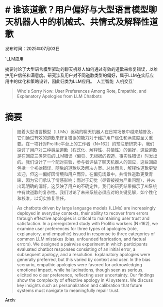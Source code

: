 # # **谁该道歉？用户偏好与大型语言模型聊天机器人中的机械式、共情式及解释性道歉**

发布时间：2025年07月03日

`LLM应用

摘要讨论了大型语言模型驱动的聊天机器人如何通过有效的道歉来修复错误，以维护用户信任和满意度。研究涉及用户对不同道歉类型的偏好，属于LLM在实际应用中的优化和策略设计，因此归类为LLM应用。` `人工智能` `人机交互`

> Who's Sorry Now: User Preferences Among Rote, Empathic, and Explanatory Apologies from LLM Chatbots

# 摘要

> 随着大型语言模型（LLMs）驱动的聊天机器人在日常场景中越来越普及，它们通过有效的道歉来修复错误的能力对于维护用户信任和满意度至关重要。在一项针对Prolific平台上的工作者（N=162）的预注册研究中，我们探讨了用户对三种类型道歉（程式化、解释性、共情性）的偏好，这些道歉是在回应三类常见的LLM错误（偏见、无根据的捏造、事实性错误）时发出的。我们设计了一个配对实验，参与者评估了聊天机器人的回应，这些回应包括一个初始错误、随后的道歉以及解决方案。总体而言，解释性道歉更受欢迎，但这一偏好因情境和用户而异。在偏见场景中，共情性道歉更受青睐，因为它们承认了情感影响；而对于幻觉（尽管被视为严重问题），并未出现明确的偏好，这反映了用户的不确定性。我们的研究结果揭示了AI系统中有效道歉的复杂性。我们讨论了未来系统必须应对的关键见解，如个性化和校准，以切实修复信任。

> As chatbots driven by large language models (LLMs) are increasingly deployed in everyday contexts, their ability to recover from errors through effective apologies is critical to maintaining user trust and satisfaction. In a preregistered study with Prolific workers (N=162), we examine user preferences for three types of apologies (rote, explanatory, and empathic) issued in response to three categories of common LLM mistakes (bias, unfounded fabrication, and factual errors). We designed a pairwise experiment in which participants evaluated chatbot responses consisting of an initial error, a subsequent apology, and a resolution. Explanatory apologies were generally preferred, but this varied by context and user. In the bias scenario, empathic apologies were favored for acknowledging emotional impact, while hallucinations, though seen as serious, elicited no clear preference, reflecting user uncertainty. Our findings show the complexity of effective apology in AI systems. We discuss key insights such as personalization and calibration that future systems must navigate to meaningfully repair trust.

[Arxiv](https://arxiv.org/abs/2507.02745)
